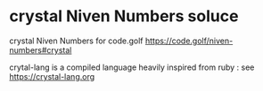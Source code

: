 # crystal  Niven Numbers soluce

crystal Niven Numbers for code.golf https://code.golf/niven-numbers#crystal

crytal-lang is a compiled language heavily inspired from ruby : see https://crystal-lang.org
